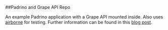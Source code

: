 ##Padrino and Grape API Repo

An example Padrino application with a Grape API mounted inside. Also uses
[airborne](https://github.com/brooklynDev/airborne) for testing. Further
information can be found in this [blog
post](http://blog.mikecordell.com/ruby/2014/11/02/api-with-padrino-and-grape.html).


